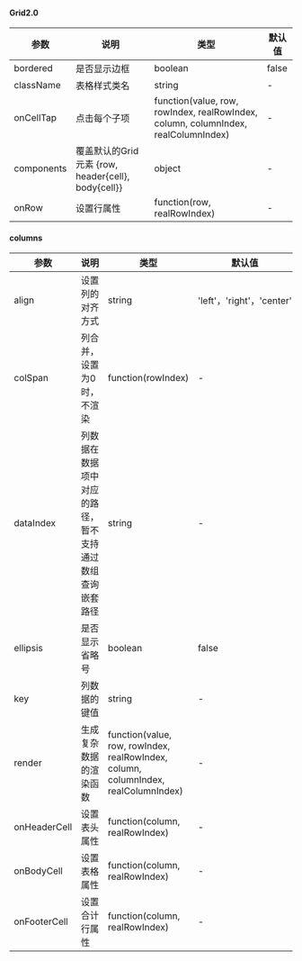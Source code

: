

#### Grid2.0
参数 | 说明 | 类型 | 默认值
---|---|---|---
bordered | 是否显示边框 | boolean | false
className | 表格样式类名 | string | -
onCellTap | 点击每个子项 | function(value, row, rowIndex, realRowIndex, column, columnIndex, realColumnIndex) | -
components | 覆盖默认的Grid元素 {row, header{cell}, body{cell}} | object | -
onRow | 设置行属性 | function(row, realRowIndex) | -


#### columns
参数 | 说明 | 类型 | 默认值
---|---|---|---
align | 设置列的对齐方式 | string | 'left'，'right'，'center'
colSpan | 列合并，设置为0时，不渲染 | function(rowIndex) | -
dataIndex | 列数据在数据项中对应的路径，暂不支持通过数组查询嵌套路径 | string | -
ellipsis | 是否显示省略号 | boolean | false
key | 列数据的键值 | string | -
render | 生成复杂数据的渲染函数 | function(value, row, rowIndex, realRowIndex, column, columnIndex, realColumnIndex) | -
onHeaderCell | 设置表头属性 | function(column, realRowIndex) | -
onBodyCell | 设置表格属性 | function(column, realRowIndex) | -
onFooterCell | 设置合计行属性 | function(column, realRowIndex) | -

